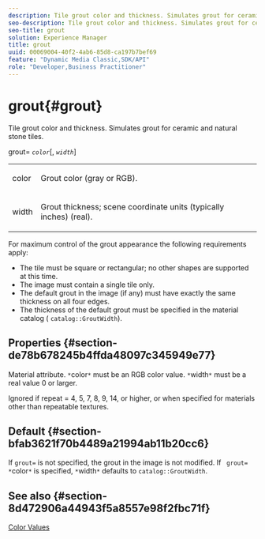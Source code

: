 ```yaml
---
description: Tile grout color and thickness. Simulates grout for ceramic and natural stone tiles.
seo-description: Tile grout color and thickness. Simulates grout for ceramic and natural stone tiles.
seo-title: grout
solution: Experience Manager
title: grout
uuid: 00069004-40f2-4ab6-85d8-ca197b7bef69
feature: "Dynamic Media Classic,SDK/API"
role: "Developer,Business Practitioner"
---
```


# grout{#grout}

Tile grout color and thickness. Simulates grout for ceramic and natural stone tiles.

grout= *`color`*[, *`width`*]

<table id="simpletable_302B78CFC8F14E0F962D1D2064AD1371"> 
 <tr class="strow"> 
  <td class="stentry"> <p> <span class="codeph"> <span class="varname"> color </span> </span> </p> </td> 
  <td class="stentry"> <p>Grout color (gray or RGB). </p> </td> 
 </tr> 
 <tr class="strow"> 
  <td class="stentry"> <p> <span class="codeph"> <span class="varname"> width </span> </span> </p> </td> 
  <td class="stentry"> <p>Grout thickness; scene coordinate units (typically inches) (real). </p> </td> 
 </tr> 
</table>

For maximum control of the grout appearance the following requirements apply:

* The tile must be square or rectangular; no other shapes are supported at this time. 
* The image must contain a single tile only. 
* The default grout in the image (if any) must have exactly the same thickness on all four edges. 
* The thickness of the default grout must be specified in the material catalog ( `catalog::GroutWidth`).

## Properties {#section-de78b678245b4ffda48097c345949e77}

Material attribute. `*`color`*` must be an RGB color value. `*`width`*` must be a real value 0 or larger.

Ignored if repeat = 4, 5, 7, 8, 9, 14, or higher, or when specified for materials other than repeatable textures.

## Default {#section-bfab3621f70b4489a21994ab11b20cc6}

If `grout=` is not specified, the grout in the image is not modified. If ` grout= *`color`*` is specified, `*`width`*` defaults to `catalog::GroutWidth`.

## See also {#section-8d472906a44943f5a8557e98f2fbc71f}

[Color Values](../../../../../ir-api/http-protocol/image-rendering-api-ref/c-ir-http-protocol-ref/c-ir-http-protocol-syntax-and-features/r-ir-color-values.md#reference-657f95c0841742d2a55a48bc938303f6) 
